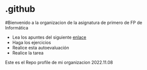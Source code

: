 # .github


#Bienvenido a la organizacion de la asignatura de primero de FP de Informática

* Lea los apuntes del siguiente [enlace](http://www.bioscopia.com.ar/analisis-clusters-kmeans/)
* Haga los ejercicios
* Realice esta autoevaluación
* Realice la tarea


Este es el Repo profile de mi organizacion 2022.11.08

